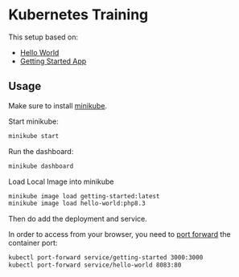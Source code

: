 # Kubernetes Training

This setup based on:

- [Hello World](https://github.com/cleaniquecoders/docker-php-hello-world.git)
- [Getting Started App](https://github.com/cleaniquecoders/getting-started-app.git)

## Usage

Make sure to install [minikube](https://minikube.sigs.k8s.io/docs/start/).

Start minikube:

```bash
minikube start
```

Run the dashboard:

```bash
minikube dashboard
```

Load Local Image into minikube

```bash
minikube image load getting-started:latest
minikube image load hello-world:php8.3
```

Then do add the deployment and service.

In order to access from your browser, you need to [port forward](https://kubernetes.io/docs/tasks/access-application-cluster/port-forward-access-application-cluster/) the container port:

```bash
kubectl port-forward service/getting-started 3000:3000
kubectl port-forward service/hello-world 8083:80
```

